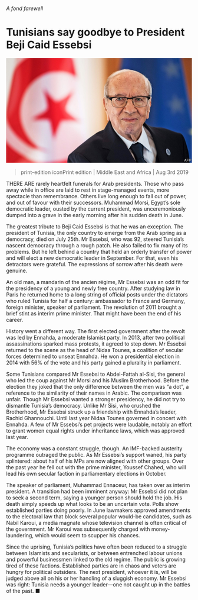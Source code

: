 ###### A fond farewell

# Tunisians say goodbye to President Beji Caid Essebsi 

![image](images/20190803_MAP004_0.jpg) 

> print-edition iconPrint edition | Middle East and Africa | Aug 3rd 2019 

THERE ARE rarely heartfelt funerals for Arab presidents. Those who pass away while in office are laid to rest in stage-managed events, more spectacle than remembrance. Others live long enough to fall out of power, and out of favour with their successors. Muhammad Morsi, Egypt’s sole democratic leader, ousted by the current president, was unceremoniously dumped into a grave in the early morning after his sudden death in June. 

The greatest tribute to Beji Caid Essebsi is that he was an exception. The president of Tunisia, the only country to emerge from the Arab spring as a democracy, died on July 25th. Mr Essebsi, who was 92, steered Tunisia’s nascent democracy through a rough patch. He also failed to fix many of its problems. But he left behind a country that held an orderly transfer of power and will elect a new democratic leader in September. For that, even his detractors were grateful. The expressions of sorrow after his death were genuine. 

An old man, a mandarin of the ancien régime, Mr Essebsi was an odd fit for the presidency of a young and newly free country. After studying law in Paris he returned home to a long string of official posts under the dictators who ruled Tunisia for half a century: ambassador to France and Germany, foreign minister, speaker of parliament. The revolution of 2011 brought a brief stint as interim prime minister. That might have been the end of his career. 

History went a different way. The first elected government after the revolt was led by Ennahda, a moderate Islamist party. In 2013, after two political assassinations sparked mass protests, it agreed to step down. Mr Essebsi returned to the scene as the head of Nidaa Tounes, a coalition of secular forces determined to unseat Ennahda. He won a presidential election in 2014 with 56% of the vote and his party gained a plurality in parliament. 

Some Tunisians compared Mr Essebsi to Abdel-Fattah al-Sisi, the general who led the coup against Mr Morsi and his Muslim Brotherhood. Before the election they joked that the only difference between the men was “a dot”, a reference to the similarity of their names in Arabic. The comparison was unfair. Though Mr Essebsi wanted a stronger presidency, he did not try to dismantle Tunisia’s democracy. Unlike Mr Sisi, who crushed the Brotherhood, Mr Essebsi struck up a friendship with Ennahda’s leader, Rachid Ghannouchi. Until last year Nidaa Tounes governed in concert with Ennahda. A few of Mr Essebsi’s pet projects were laudable, notably an effort to grant women equal rights under inheritance laws, which was approved last year. 

The economy was a constant struggle, though. An IMF-backed austerity programme outraged the public. As Mr Essebsi’s support waned, his party splintered: about half of his MPs are now aligned with other groups. Over the past year he fell out with the prime minister, Youssef Chahed, who will lead his own secular faction in parliamentary elections in October. 

The speaker of parliament, Muhammad Ennaceur, has taken over as interim president. A transition had been imminent anyway: Mr Essebsi did not plan to seek a second term, saying a younger person should hold the job. His death simply speeds up what looks to be an uncertain vote. Polls show established parties doing poorly. In June lawmakers approved amendments to the electoral law that block several popular would-be candidates, such as Nabil Karoui, a media magnate whose television channel is often critical of the government. Mr Karoui was subsequently charged with money-laundering, which would seem to scupper his chances. 

Since the uprising, Tunisia’s politics have often been reduced to a struggle between Islamists and secularists, or between entrenched labour unions and powerful businessmen linked to the old regime. The public is growing tired of these factions. Established parties are in chaos and voters are hungry for political outsiders. The next president, whoever it is, will be judged above all on his or her handling of a sluggish economy. Mr Essebsi was right: Tunisia needs a younger leader—one not caught up in the battles of the past. ■ 

